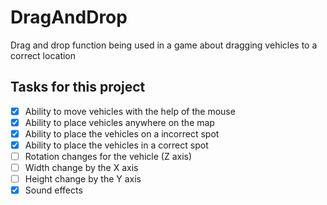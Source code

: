 # DragAndDrop
Drag and drop function being used in a game about dragging vehicles to a correct location

## Tasks for this project
- [X] Ability to move vehicles with the help of the mouse
- [X] Ability to place vehicles anywhere on the map
- [X] Ability to place the vehicles on a incorrect spot
- [X] Ability to place the vehicles in a correct spot
- [ ] Rotation changes for the vehicle (Z axis)
- [ ] Width change by the X axis
- [ ] Height change by the Y axis
- [X] Sound effects
